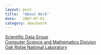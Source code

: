 ```yaml
---
layout: post
title:  "About Work"
date:   2007-07-01
category: aboutwork
---
```

[Scientific Data Group](https://www.ornl.gov/division/csmd/scientific-data)  
[Computer Science and Mathematics Disivion](https://www.ornl.gov/division/csmd/)  
[Oak Ridge National Laboratory](https://www.ornl.gov)